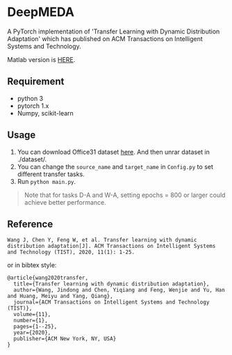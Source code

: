 # DeepMEDA

A PyTorch implementation of 'Transfer Learning with Dynamic Distribution Adaptation' which has published on ACM Transactions on Intelligent Systems and Technology.

Matlab version is [HERE](https://github.com/jindongwang/transferlearning/tree/master/code/traditional/MEDA/matlab).

## Requirement

* python 3
* pytorch 1.x
* Numpy, scikit-learn

## Usage

1. You can download Office31 dataset [here](https://pan.baidu.com/s/1o8igXT4#list/path=%2F). And then unrar dataset in ./dataset/.
2. You can change the `source_name` and `target_name` in `Config.py` to set different transfer tasks.
3. Run `python main.py`.

> Note that for tasks D-A and W-A, setting epochs = 800 or larger could achieve better performance.

## Reference

```
Wang J, Chen Y, Feng W, et al. Transfer learning with dynamic distribution adaptation[J]. ACM Transactions on Intelligent Systems and Technology (TIST), 2020, 11(1): 1-25.
```

or in bibtex style:

```
@article{wang2020transfer,
  title={Transfer learning with dynamic distribution adaptation},
  author={Wang, Jindong and Chen, Yiqiang and Feng, Wenjie and Yu, Han and Huang, Meiyu and Yang, Qiang},
  journal={ACM Transactions on Intelligent Systems and Technology (TIST)},
  volume={11},
  number={1},
  pages={1--25},
  year={2020},
  publisher={ACM New York, NY, USA}
}
```